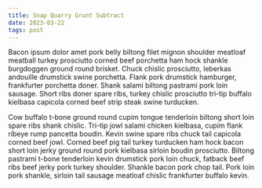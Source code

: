 ```yaml
---
title: Snap Quarry Grunt Subtract
date: 2023-03-22
tags: post
---
```


Bacon ipsum dolor amet pork belly biltong filet mignon shoulder meatloaf meatball turkey prosciutto corned beef porchetta ham hock shankle burgdoggen ground round brisket.  Chuck chislic prosciutto, leberkas andouille drumstick swine porchetta.  Flank pork drumstick hamburger, frankfurter porchetta doner.  Shank salami biltong pastrami pork loin sausage.  Short ribs doner spare ribs, turkey chislic prosciutto tri-tip buffalo kielbasa capicola corned beef strip steak swine turducken.

Cow buffalo t-bone ground round cupim tongue tenderloin biltong short loin spare ribs shank chislic.  Tri-tip jowl salami chicken kielbasa, cupim flank ribeye rump pancetta boudin.  Kevin swine spare ribs chuck tail capicola corned beef jowl.  Corned beef pig tail turkey turducken ham hock bacon short loin jerky ground round pork kielbasa sirloin boudin prosciutto.  Biltong pastrami t-bone tenderloin kevin drumstick pork loin chuck, fatback beef ribs beef jerky pork turkey shoulder.  Shankle bacon pork chop tail.  Pork loin pork shankle, sirloin tail sausage meatloaf chislic frankfurter buffalo kevin.